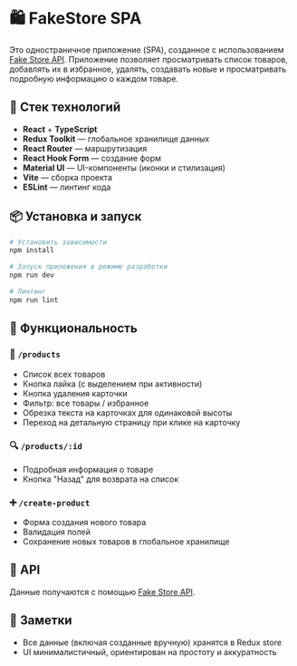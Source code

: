 # 🛍️ FakeStore SPA

Это одностраничное приложение (SPA), созданное с использованием [Fake Store API](https://fakestoreapi.com/). Приложение позволяет просматривать список товаров, добавлять их в избранное, удалять, создавать новые и просматривать подробную информацию о каждом товаре.

## 🚀 Стек технологий

- **React** + **TypeScript**
- **Redux Toolkit** — глобальное хранилище данных
- **React Router** — маршрутизация
- **React Hook Form** — создание форм
- **Material UI** — UI-компоненты (иконки и стилизация)
- **Vite** — сборка проекта
- **ESLint** — линтинг кода

## 📦 Установка и запуск

```bash
# Установить зависимости
npm install

# Запуск приложения в режиме разработки
npm run dev

# Линтинг
npm run lint
```

## 🔧 Функциональность

### 📄 `/products`

- Список всех товаров
- Кнопка лайка (с выделением при активности)
- Кнопка удаления карточки
- Фильтр: все товары / избранное
- Обрезка текста на карточках для одинаковой высоты
- Переход на детальную страницу при клике на карточку

### 🔍 `/products/:id`

- Подробная информация о товаре
- Кнопка "Назад" для возврата на список

### ➕ `/create-product`

- Форма создания нового товара
- Валидация полей
- Сохранение новых товаров в глобальное хранилище

## 📡 API

Данные получаются с помощью [Fake Store API](https://fakestoreapi.com/products).

## 📝 Заметки

- Все данные (включая созданные вручную) хранятся в Redux store
- UI минималистичный, ориентирован на простоту и аккуратность
